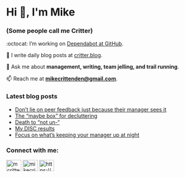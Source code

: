 # Hi 👋, I'm Mike
### (Some people call me Critter)

:octocat: I’m working on [Dependabot at GitHub](https://github.com/features/security).

📝 I write daily blog posts at [critter.blog](https://critter.blog).

💬 Ask me about **management, writing, team jelling, and trail running**.

📫 Reach me at **mikecrittenden@gmail.com**.

### Latest blog posts
<!-- BLOG-POST-LIST:START -->
- [Don’t lie on peer feedback just because their manager sees it](https://critter.blog/2023/11/30/dont-lie-on-peer-feedback-just-because-their-manager-sees-it/)
- [The “maybe box” for decluttering](https://critter.blog/2023/11/28/the-maybe-box-for-decluttering/)
- [Death to “not un-“](https://critter.blog/2023/11/21/death-to-not-un/)
- [My DISC results](https://critter.blog/2023/11/20/my-disc-results/)
- [Focus on what’s keeping your manager up at night](https://critter.blog/2023/11/17/focus-on-whats-keeping-your-manager-up-at-night/)
<!-- BLOG-POST-LIST:END -->

<h3 align="left">Connect with me:</h3>
<p align="left">
<a href="https://twitter.com/mcrittenden" target="blank"><img align="center" src="https://raw.githubusercontent.com/rahuldkjain/github-profile-readme-generator/master/src/images/icons/Social/twitter.svg" alt="mcrittenden" height="30" width="40" /></a>
<a href="https://linkedin.com/in/mikecrittenden" target="blank"><img align="center" src="https://raw.githubusercontent.com/rahuldkjain/github-profile-readme-generator/master/src/images/icons/Social/linked-in-alt.svg" alt="mikecrittenden" height="30" width="40" /></a>
<a href="https://critter.blog/feed/" target="blank"><img align="center" src="https://raw.githubusercontent.com/rahuldkjain/github-profile-readme-generator/master/src/images/icons/Social/rss.svg" alt="https://critter.blog/feed/" height="30" width="40" /></a>
</p>
